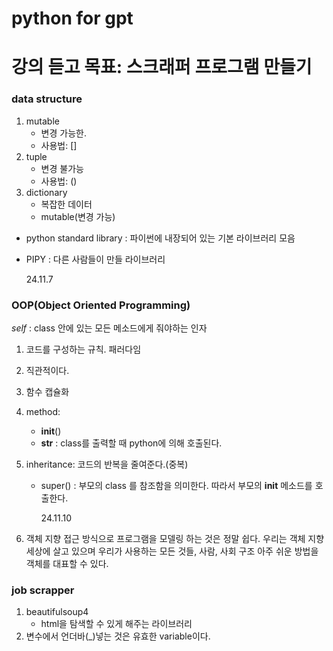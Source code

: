 # python for gpt

# 강의 듣고 목표: 스크래퍼 프로그램 만들기

### data structure

1. mutable
   - 변경 가능한.
   - 사용법: []
2. tuple
   - 변경 불가능
   - 사용법: ()
3. dictionary
   - 복잡한 데이터
   - mutable(변경 가능)

- python standard library : 파이썬에 내장되어 있는 기본 라이브러리 모음
- PIPY : 다른 사람들이 만들 라이브러리

  24.11.7

### OOP(Object Oriented Programming)

_self_ : class 안에 있는 모든 메소드에게 줘야하는 인자

1. 코드를 구성하는 규칙. 패러다임
2. 직관적이다.
3. 함수 캡슐화
4. method:
   - **init**()
   - **str** : class를 출력할 때 python에 의해 호출된다.
5. inheritance: 코드의 반복을 줄여준다.(중복)

   - super() : 부모의 class 를 참조함을 의미한다. 따라서 부모의 **init** 메소드를 호출한다.

     24.11.10

6. 객체 지향 접근 방식으로 프로그램을 모델링 하는 것은 정말 쉽다.
   우리는 객체 지향 세상에 살고 있으며 우리가 사용하는 모든 것들, 사람, 사회 구조
   아주 쉬운 방법을 객체를 대표할 수 있다.

### job scrapper

1. beautifulsoup4
   - html을 탐색할 수 있게 해주는 라이브러리
2. 변수에서 언더바(\_)넣는 것은 유효한 variable이다.
